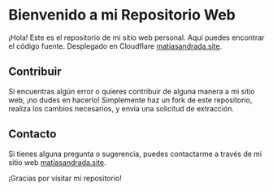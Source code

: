 # Bienvenido a mi Repositorio Web

¡Hola! Este es el repositorio de mi sitio web personal. Aquí puedes encontrar el código fuente. Desplegado en Cloudflare [matiasandrada.site](https://matiasandrada.site).

## Contribuir

Si encuentras algún error o quieres contribuir de alguna manera a mi sitio web, ¡no dudes en hacerlo! Simplemente haz un fork de este repositorio, realiza los cambios necesarios, y envía una solicitud de extracción. 

## Contacto

Si tienes alguna pregunta o sugerencia, puedes contactarme a través de mi sitio web [matiasandrada.site](https://matiasandrada.site).

¡Gracias por visitar mi repositorio!

